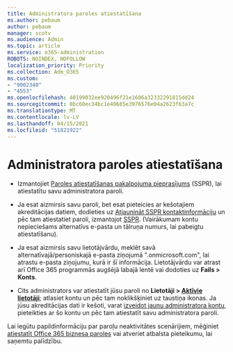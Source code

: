 ```yaml
---
title: Administratora paroles atiestatīšana
ms.author: pebaum
author: pebaum
manager: scotv
ms.audience: Admin
ms.topic: article
ms.service: o365-administration
ROBOTS: NOINDEX, NOFOLLOW
localization_priority: Priority
ms.collection: Adm_O365
ms.custom:
- "9002340"
- "4553"
ms.openlocfilehash: 40199032ee920496f21e1606a32332291815dd24
ms.sourcegitcommit: 8bc60ec34bc1e40685e3976576e04a2623f63a7c
ms.translationtype: MT
ms.contentlocale: lv-LV
ms.lasthandoff: 04/15/2021
ms.locfileid: "51821922"
---
```

# <a name="admin-password-reset"></a>Administratora paroles atiestatīšana

- Izmantojiet [Paroles atiestatīšanas pakalpojuma pieprasījums](https://passwordreset.microsoftonline.com/) (SSPR), lai atiestatītu savu administratora paroli.

- Ja esat aizmirsis savu paroli, bet esat pieteicies ar kešotajiem akreditācijas datiem, dodieties uz [Atjaunināt SSPR kontaktinformāciju](https://go.microsoft.com/fwlink/?linkid=849451) un pēc tam atiestatiet paroli, izmantojot [SSPR](https://passwordreset.microsoftonline.com/).  (Vairākumam kontu nepieciešams alternatīvs e-pasta un tālruņa numurs, lai pabeigtu atiestatīšanu).

- Ja esat aizmirsis savu lietotājvārdu, meklēt savā alternatīvajā/personiskajā e-pasta ziņojumā ".onmicrosoft.com", lai atrastu e-pasta ziņojumu, kurā ir šī informācija.  Lietotājvārdu var atrast arī Office 365 programmās augšējā labajā lentē vai dodoties uz **Fails > Konts**.

- Cits administrators var atiestatīt jūsu paroli no **Lietotāji > [Aktīvie lietotāji](https://portal.office.com/adminportal/home#/users)**; atlasiet kontu un pēc tam noklikšķiniet uz taustiņa ikonas.  Ja jūsu akreditācijas dati ir kešoti, varat [izveidot jaunu administratora kontu](https://portal.office.com/adminportal/home#/users), pieteikties ar šo kontu un pēc tam atiestatīt savu administratora paroli.

Lai iegūtu papildinformāciju par paroļu neaktivitātes scenārijiem, mēģiniet [atiestatīt Office 365 biznesa paroles](https://docs.microsoft.com/microsoft-365/admin/add-users/reset-passwords) vai atveriet atbalsta pieteikumu, lai saņemtu palīdzību.
